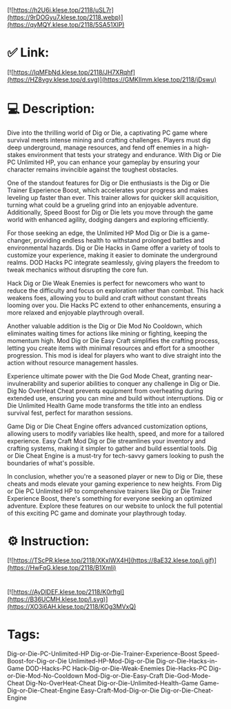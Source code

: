 [![https://h2U6i.klese.top/2118/uSL7r](https://9rDOGyu7.klese.top/2118.webp)](https://qyMQY.klese.top/2118/5SA51XlP)
# ✅ Link:
[![https://IqMFbNd.klese.top/2118/JH7XRqhf](https://HZ8vgv.klese.top/d.svg)](https://GMKIlmm.klese.top/2118/jDswu)
# 💻 Description:
Dive into the thrilling world of Dig or Die, a captivating PC game where survival meets intense mining and crafting challenges. Players must dig deep underground, manage resources, and fend off enemies in a high-stakes environment that tests your strategy and endurance. With Dig or Die PC Unlimited HP, you can enhance your gameplay by ensuring your character remains invincible against the toughest obstacles.



One of the standout features for Dig or Die enthusiasts is the Dig or Die Trainer Experience Boost, which accelerates your progress and makes leveling up faster than ever. This trainer allows for quicker skill acquisition, turning what could be a grueling grind into an enjoyable adventure. Additionally, Speed Boost for Dig or Die lets you move through the game world with enhanced agility, dodging dangers and exploring efficiently.



For those seeking an edge, the Unlimited HP Mod Dig or Die is a game-changer, providing endless health to withstand prolonged battles and environmental hazards. Dig or Die Hacks in Game offer a variety of tools to customize your experience, making it easier to dominate the underground realms. DOD Hacks PC integrate seamlessly, giving players the freedom to tweak mechanics without disrupting the core fun.



Hack Dig or Die Weak Enemies is perfect for newcomers who want to reduce the difficulty and focus on exploration rather than combat. This hack weakens foes, allowing you to build and craft without constant threats looming over you. Die Hacks PC extend to other enhancements, ensuring a more relaxed and enjoyable playthrough overall.



Another valuable addition is the Dig or Die Mod No Cooldown, which eliminates waiting times for actions like mining or fighting, keeping the momentum high. Mod Dig or Die Easy Craft simplifies the crafting process, letting you create items with minimal resources and effort for a smoother progression. This mod is ideal for players who want to dive straight into the action without resource management hassles.



Experience ultimate power with the Die God Mode Cheat, granting near-invulnerability and superior abilities to conquer any challenge in Dig or Die. Dig No OverHeat Cheat prevents equipment from overheating during extended use, ensuring you can mine and build without interruptions. Dig or Die Unlimited Health Game mode transforms the title into an endless survival fest, perfect for marathon sessions.



Game Dig or Die Cheat Engine offers advanced customization options, allowing users to modify variables like health, speed, and more for a tailored experience. Easy Craft Mod Dig or Die streamlines your inventory and crafting systems, making it simpler to gather and build essential tools. Dig or Die Cheat Engine is a must-try for tech-savvy gamers looking to push the boundaries of what's possible.



In conclusion, whether you're a seasoned player or new to Dig or Die, these cheats and mods elevate your gaming experience to new heights. From Dig or Die PC Unlimited HP to comprehensive trainers like Dig or Die Trainer Experience Boost, there's something for everyone seeking an optimized adventure. Explore these features on our website to unlock the full potential of this exciting PC game and dominate your playthrough today.

# ⚙️ Instruction:
[![https://TScPR.klese.top/2118/XKxIWX4H](https://8aE32.klese.top/i.gif)](https://HwFqG.klese.top/2118/B1Xmli)
#
[![https://AyDlDEF.klese.top/2118/K0rftgI](https://B36UCMH.klese.top/l.svg)](https://XO3i6AH.klese.top/2118/KOg3MVxQ)
# Tags:
Dig-or-Die-PC-Unlimited-HP Dig-or-Die-Trainer-Experience-Boost Speed-Boost-for-Dig-or-Die Unlimited-HP-Mod-Dig-or-Die Dig-or-Die-Hacks-in-Game DOD-Hacks-PC Hack-Dig-or-Die-Weak-Enemies Die-Hacks-PC Dig-or-Die-Mod-No-Cooldown Mod-Dig-or-Die-Easy-Craft Die-God-Mode-Cheat Dig-No-OverHeat-Cheat Dig-or-Die-Unlimited-Health-Game Game-Dig-or-Die-Cheat-Engine Easy-Craft-Mod-Dig-or-Die Dig-or-Die-Cheat-Engine






